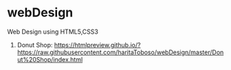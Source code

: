 # webDesign
Web Design using HTML5,CSS3

1. Donut Shop:
   https://htmlpreview.github.io/?https://raw.githubusercontent.com/haritaToboso/webDesign/master/Donut%20Shop/index.html 

